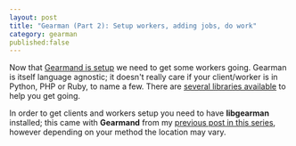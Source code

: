 ```yaml
---
layout: post
title: "Gearman (Part 2): Setup workers, adding jobs, do work"
category: gearman
published:false
---
```


Now that [Gearmand is setup][1] we need to get some workers going.  Gearman is itself language agnostic; it doesn't really care if your client/worker is in Python, PHP or Ruby, to name a few.  There 
are [several libraries available][2] to help you get going. 

In order to get clients and workers setup you need to have **libgearman** installed; this came with **Gearmand** from my [previous post in this series][1], however depending on your method 
the location may vary.


[1]: /gearman/2011/02/16/setting-up-gearmand.html
[2]: http://gearman.org/index.php?id=documentation
